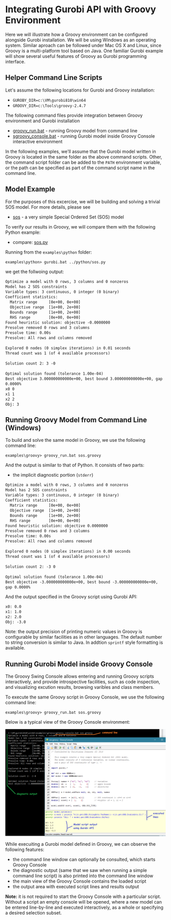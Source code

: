 # Integrating Gurobi API with Groovy Environment

Here we will illustrate how a Groovy environment can be configured alongside Gurobi installation.
We will be using Windows as an operating system. Similar aproach can be followed under Mac OS X and Linux,
since Groovy is a multi-platform tool based on Java.
One familiar Gurobi example will show several useful features of Groovy as Gurobi programming interface.

## Helper Command Line Scripts

Let's assume the following locations for Gurobi and Groovy installation:
 * `GUROBY_DIR=c:\VM\gurobi810\win64`
 * `GROOVY_DIR=c:\Tools\groovy-2.4.7`

The following command files provide integration between Groovy environment and Gurobi installation

* [groovy_run.bat](groovy_run.bat) - running Groovy model from command line
* [sgroovy_console.bat](groovy_console.bat) - running Gurobi model inside Groovy Console interactive environment

In the following examples, we'll assume that the Gurobi model written in Groovy is located 
in the same folder as the above command scripts. Other, the command script folder can be added
to the `PATH` environment variable, or the path can be specified as part of the command script name 
in the command line.

## Model Example

For the purposes of this excercise, we will be building and solving a trivial SOS model.
For more details, please see
* [sos](sos/sos.md) - a very simple Special Ordered Set (SOS) model

To verify our results in Groovy, we will compare them with the following Python example:
* compare: [sos.py](https://www.gurobi.com/documentation/8.1/examples/sos_py.html)

Running from the `examples\python` folder:
```
examples\python> gurobi.bat ../python/sos.py
```
we get the follwoing output:

```
Optimize a model with 0 rows, 3 columns and 0 nonzeros
Model has 2 SOS constraints
Variable types: 3 continuous, 0 integer (0 binary)
Coefficient statistics:
  Matrix range     [0e+00, 0e+00]
  Objective range  [1e+00, 2e+00]
  Bounds range     [1e+00, 2e+00]
  RHS range        [0e+00, 0e+00]
Found heuristic solution: objective -0.0000000
Presolve removed 0 rows and 3 columns
Presolve time: 0.00s
Presolve: All rows and columns removed

Explored 0 nodes (0 simplex iterations) in 0.01 seconds
Thread count was 1 (of 4 available processors)

Solution count 2: 3 -0

Optimal solution found (tolerance 1.00e-04)
Best objective 3.000000000000e+00, best bound 3.000000000000e+00, gap 0.0000%
x0 0
x1 1
x2 2
Obj: 3
```

## Running Groovy Model from Command Line (Windows)

To build and solve the same model in Groovy, we use the following command line:
```
examples\groovy> groovy_run.bat sos.groovy
```

And the output is similar to that of Python.
It consists of two parts:
* the implicit diagnostic portion (`stderr`)
```
Optimize a model with 0 rows, 3 columns and 0 nonzeros
Model has 2 SOS constraints
Variable types: 3 continuous, 0 integer (0 binary)
Coefficient statistics:
  Matrix range     [0e+00, 0e+00]
  Objective range  [1e+00, 2e+00]
  Bounds range     [1e+00, 2e+00]
  RHS range        [0e+00, 0e+00]
Found heuristic solution: objective 0.0000000
Presolve removed 0 rows and 3 columns
Presolve time: 0.00s
Presolve: All rows and columns removed

Explored 0 nodes (0 simplex iterations) in 0.00 seconds
Thread count was 1 (of 4 available processors)

Solution count 2: -3 0

Optimal solution found (tolerance 1.00e-04)
Best objective -3.000000000000e+00, best bound -3.000000000000e+00, gap 0.0000%
```
And the output specified in the Groovy script using Gurobi API:
```
x0: 0.0
x1: 1.0
x2: 2.0
Obj: -3.0
```

Note: the output precision of printing numeric values in Groovy is configurable
by similar facilities as in other languages. The default number to string 
conversion is similar to Java. In addtion `sprintf` style formatting is available.

## Running Gurobi Model inside Groovy Console

The Groovy Swing Console allows entering and running Groovy scripts interactively,
and provide introspective facilities, such as code inspection, and visualizing excution results,
browsing varibles and class members.

To execute the same Groovy script in Groovy Console, we use the following command line:
```
examples\groovy> groovy_run.bat sos.groovy
```
Below is a typical view of the Groovy Console environment:

![Groovy Console environment](GroovyConsole.png)

While execuiting a Gurobi model defined in Groovy, we can observe the following features:
* the command line window can optionally be consulted, which starts Groovy Console
* the diagnostic output (same that we saw when running a simple command line script) is also printed into the command line window
* the main view of the Groovy Console contains the loaded script
* the output area with executed script lines and results output

**Note:** it is not required to start the Groovy Console with a particular script.
Without a script an empty console will be opened, where a new model can be entered
line-by-line and executed interactively, as a whole or specifying a desired selection subset.

